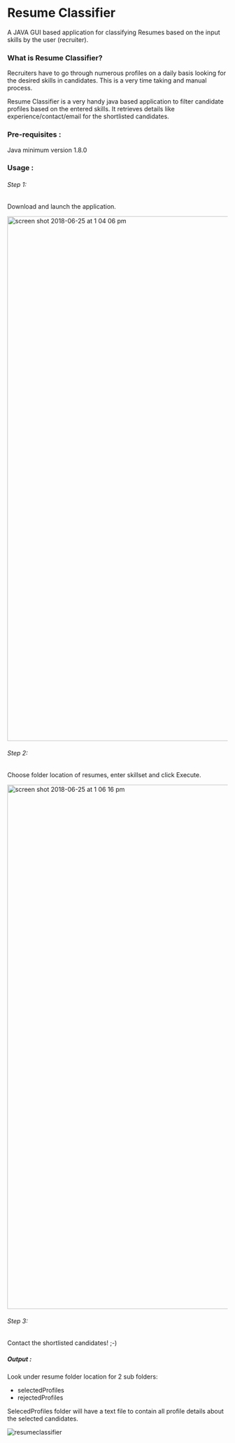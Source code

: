 # Resume Classifier
A JAVA GUI based application for classifying Resumes based on the input skills by the user (recruiter).


### What is Resume Classifier?
Recruiters have to go through numerous profiles on a daily basis looking for the desired skills in candidates. This is a very time taking and manual process. 

Resume Classifier is a very handy java based application to filter candidate profiles based on the entered skills. It retrieves details like experience/contact/email for the shortlisted candidates.


### Pre-requisites :
Java minimum version 1.8.0


### Usage :
###### Step 1: 
Download and launch the application.

<img width="1199" alt="screen shot 2018-06-25 at 1 04 06 pm" src="https://user-images.githubusercontent.com/20370531/41839678-81e0ad84-7881-11e8-9220-42a8a34bf588.png">

###### Step 2:
Choose folder location of resumes, enter skillset and click Execute.

<img width="1198" alt="screen shot 2018-06-25 at 1 06 16 pm" src="https://user-images.githubusercontent.com/20370531/41839712-979d2eea-7881-11e8-9172-baf8837486ff.png">

###### Step 3:
Contact the shortlisted candidates! ;-)

##### Output :
 Look under resume folder location for 2 sub folders:
* selectedProfiles
* rejectedProfiles 

SelecedProfiles folder will have a text file  to contain all profile details about the selected candidates.

![resumeclassifier](https://user-images.githubusercontent.com/20370531/41963260-b1a2cd6a-7a14-11e8-90d4-3d8706ef798b.gif)
